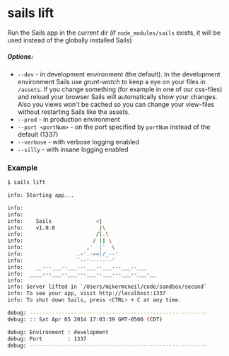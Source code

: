 # sails lift

Run the Sails app in the current dir (if `node_modules/sails` exists, it will be used instead of the globally installed Sails)

##### Options:

  * `--dev` - in development environment (the default). In the development environment Sails use *grunt-watch* to keep a eye on your files in `/assets`. If you change something (for example in one of our css-files) and reload your browser Sails will automatically show your changes. Also you views won't be cached so you can change your view-files without restarting Sails like the assets.
  * `--prod` - in production environment
  * `--port <portNum>` - on the port specified by `portNum` instead of the default (1337)
  * `--verbose` - with verbose logging enabled
  * `--silly` - with insane logging enabled


### Example

```bash
$ sails lift

info: Starting app...

info:
info:
info:    Sails              <|
info:    v1.0.0              |\
info:                       /|.\
info:                      / || \
info:                    ,'  |'  \
info:                 .-'.-==|/_--'
info:                 `--'-------'
info:    __---___--___---___--___---___--___
info:  ____---___--___---___--___---___--___-__
info:
info: Server lifted in `/Users/mikermcneil/code/sandbox/second`
info: To see your app, visit http://localhost:1337
info: To shut down Sails, press <CTRL> + C at any time.

debug: --------------------------------------------------------
debug: :: Sat Apr 05 2014 17:03:39 GMT-0500 (CDT)

debug: Environment : development
debug: Port        : 1337
debug: --------------------------------------------------------
```








<docmeta name="displayName" value="sails lift">
<docmeta name="pageType" value="command">
